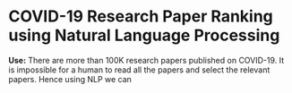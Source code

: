 # COVID-19 Research Paper Ranking using Natural Language Processing

**Use:**
There are more than 100K research papers published on COVID-19. It is impossible for a human to read all the papers and select the relevant papers.
Hence using NLP we can 
